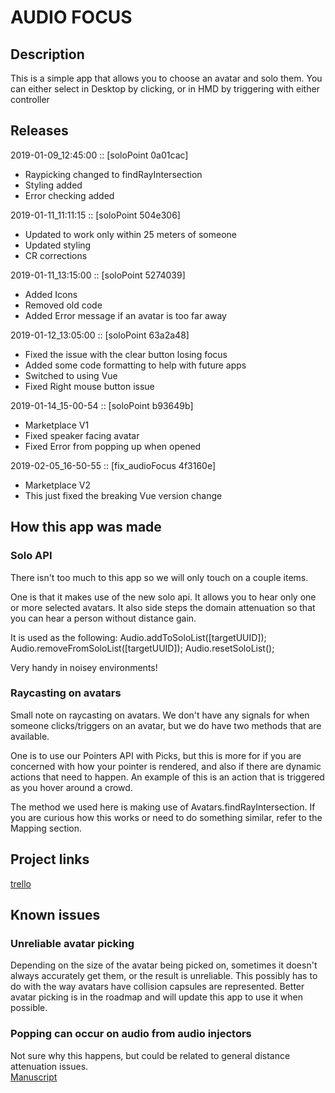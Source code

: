 # AUDIO FOCUS

## Description

This is a simple app that allows you to choose an avatar and solo them.
You can either select in Desktop by clicking, or in HMD by triggering with either controller

## Releases

2019-01-09_12:45:00 :: [soloPoint 0a01cac]

- Raypicking changed to findRayIntersection
- Styling added
- Error checking added

2019-01-11_11:11:15 :: [soloPoint 504e306]

- Updated to work only within 25 meters of someone
- Updated styling
- CR corrections

2019-01-11_13:15:00 :: [soloPoint 5274039]

- Added Icons
- Removed old code
- Added Error message if an avatar is too far away

2019-01-12_13:05:00 :: [soloPoint 63a2a48]

- Fixed the issue with the clear button losing focus
- Added some code formatting to help with future apps
- Switched to using Vue
- Fixed Right mouse button issue

2019-01-14_15-00-54 :: [soloPoint b93649b]
- Marketplace V1
- Fixed speaker facing avatar
- Fixed Error from popping up when opened

2019-02-05_16-50-55 :: [fix_audioFocus 4f3160e]
- Marketplace V2
- This just fixed the breaking Vue version change 

## How this app was made

### Solo API
There isn't too much to this app so we will only touch on a couple items.

One is that it makes use of the new solo api.  It allows you to hear only one or more selected avatars.  It also side steps the domain attenuation so that you can hear a person without distance gain.  

It is used as the following:
Audio.addToSoloList([targetUUID]);
Audio.removeFromSoloList([targetUUID]);
Audio.resetSoloList();

Very handy in noisey environments!

### Raycasting on avatars
Small note on raycasting on avatars.  We don't have any signals for when someone clicks/triggers on an avatar, but we do have two methods that are available. 

One is to use our Pointers API with Picks, but this is more for if you are concerned with how your pointer is rendered, and also if there are dynamic actions that need to happen.  An example of this is an action that is triggered as you hover around a crowd.

The method we used here is making use of Avatars.findRayIntersection.  If you are curious how this works or need to do something similar, refer to the Mapping section.

## Project links
[trello](https://trello.com/c/iK9EtELU/12-loud-pointer-script)

## Known issues

### Unreliable avatar picking
Depending on the size of the avatar being picked on, sometimes it doesn't always accurately get them, or the result is unreliable.
This possibly has to do with the way avatars have collision capsules are represented.  Better avatar picking is in the roadmap and will update this app to use it when possible.

### Popping can occur on audio from audio injectors
Not sure why this happens, but could be related to general distance attenuation issues.  
[Manuscript](https://highfidelity.manuscript.com/f/cases/20666/When-exclusively-listening-to-an-audio-source-hearing-popping-when-around-items-that-play-repeating-audio)

